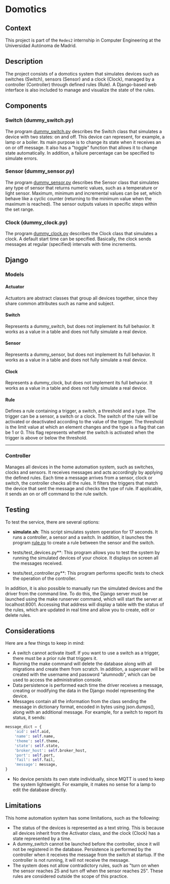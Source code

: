# Domotics
## Context
This project is part of the `Redes2` internship in Computer Engineering at the Universidad Autónoma de Madrid.

## Description
The project consists of a domotics system that simulates devices such as switches (Switch), sensors (Sensor) and a clock (Clock), managed by a controller (Controller) through defined rules (Rule). A Django-based web interface is also included to manage and visualize the state of the rules.

## Components
### Switch (dummy_switch.py)

The program [dummy_switch.py](https://github.com/Willygap1572/Domotics/blob/main/dummy_switch.py) describes the Switch class that simulates a device with two states: on and off. This device can represent, for example, a lamp or a boiler. Its main purpose is to change its state when it receives an on or off message. It also has a "toggle" function that allows it to change state automatically. In addition, a failure percentage can be specified to simulate errors.

### Sensor (dummy_sensor.py)

The program [dummy_sensor.py](https://github.com/Willygap1572/Domotics/blob/main/dummy_sensor.py) describes the Sensor class that simulates any type of sensor that returns numeric values, such as a temperature or light sensor. Maximum, minimum and incremental values can be set, which behave like a cyclic counter (returning to the minimum value when the maximum is reached). The sensor outputs values in specific steps within the set range.

### Clock (dummy_clock.py)

The program [dummy_clock.py](https://github.com/Willygap1572/Domotics/blob/main/dummy_clock.py) describes the Clock class that simulates a clock. A default start time can be specified. Basically, the clock sends messages at regular (specified) intervals with time increments.

## Django
### Models

#### Actuator
Actuators are abstract classes that group all devices together, since they share common attributes such as name and subject.

#### Switch
Represents a dummy_switch, but does not implement its full behavior. It works as a value in a table and does not fully simulate a real device.

#### Sensor
Represents a dummy_sensor, but does not implement its full behavior. It works as a value in a table and does not fully simulate a real device.

#### Clock
Represents a dummy_clock, but does not implement its full behavior. It works as a value in a table and does not fully simulate a real device.

#### Rule
Defines a rule containing a trigger, a switch, a threshold and a type. The trigger can be a sensor, a switch or a clock. The switch of the rule will be activated or deactivated according to the value of the trigger. The threshold is the limit value at which an element changes and the type is a flag that can be 1 or 0. This flag represents whether the switch is activated when the trigger is above or below the threshold.

---

### Controller
Manages all devices in the home automation system, such as switches, clocks and sensors. It receives messages and acts accordingly by applying the defined rules. Each time a message arrives from a sensor, clock or switch, the controller checks all the rules. It filters the triggers that match the device that sent the message and checks the type of rule. If applicable, it sends an on or off command to the rule switch.

## Testing

To test the service, there are several options:

- **simulate.sh**: This script simulates system operation for 17 seconds. It runs a controller, a sensor and a switch. In addition, it launches the program [rule.py](https://github.com/Willygap1572/Domotics/blob/main/rule.py) to create a rule between the sensor and the switch.

- tests/test_devices.py**: This program allows you to test the system by running the simulated devices of your choice. It displays on screen all the messages received.

- tests/test_controller.py**: This program performs specific tests to check the operation of the controller.

In addition, it is also possible to manually run the simulated devices and the driver from the command line. To do this, the Django server must be launched using the make runserver command, which will start the server at localhost:8001. Accessing that address will display a table with the status of the rules, which are updated in real time and allow you to create, edit or delete rules.

## Considerations

Here are a few things to keep in mind:

- A switch cannot activate itself. If you want to use a switch as a trigger, there must be a prior rule that triggers it.
- Running the make command will delete the database along with all migrations and create them from scratch. In addition, a superuser will be created with the username and password "alumnodb", which can be used to access the administration console.
- Data persistence is performed each time the driver receives a message, creating or modifying the data in the Django model representing the device.
- Messages contain all the information from the class sending the message in dictionary format, encoded in bytes using json.dumps(), along with an additional message. For example, for a switch to report its status, it sends:

```python
message_dict = {
    'aid': self.aid,
    'name': self.name,
    'theme': self.theme,
    'state': self.state,
    'broker_host': self.broker_host,
    'port': self.port,
    'fail': self.fail,
    'message': message,
}
```

- No device persists its own state individually, since MQTT is used to keep the system lightweight. For example, it makes no sense for a lamp to edit the database directly.
## Limitations

This home automation system has some limitations, such as the following:

- The status of the devices is represented as a text string. This is because all devices inherit from the Activator class, and the clock (Clock) has a state represented by a time.
- A dummy_switch cannot be launched before the controller, since it will not be registered in the database. Persistence is performed by the controller when it receives the message from the switch at startup. If the controller is not running, it will not receive the message.
- The system does not allow contradictory rules, such as "turn on when the sensor reaches 25 and turn off when the sensor reaches 25". These rules are considered outside the scope of this practice.
